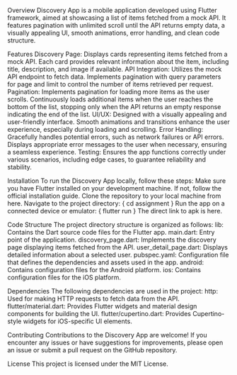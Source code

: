 Overview
Discovery App is a mobile application developed using Flutter framework, aimed at showcasing a list of items fetched from a mock API. It features pagination with unlimited scroll until the API returns empty data, a visually appealing UI, smooth animations, error handling, and clean code structure.

Features
Discovery Page: Displays cards representing items fetched from a mock API. Each card provides relevant information about the item, including title, description, and image if available.
API Integration: Utilizes the mock API endpoint to fetch data. Implements pagination with query parameters for page and limit to control the number of items retrieved per request.
Pagination: Implements pagination for loading more items as the user scrolls. Continuously loads additional items when the user reaches the bottom of the list, stopping only when the API returns an empty response indicating the end of the list.
UI/UX: Designed with a visually appealing and user-friendly interface. Smooth animations and transitions enhance the user experience, especially during loading and scrolling.
Error Handling: Gracefully handles potential errors, such as network failures or API errors. Displays appropriate error messages to the user when necessary, ensuring a seamless experience.
Testing: Ensures the app functions correctly under various scenarios, including edge cases, to guarantee reliability and stability.

Installation
To run the Discovery App locally, follow these steps:
Make sure you have Flutter installed on your development machine. If not, follow the official installation guide.
Clone the repository to your local machine from here.
Navigate to the project directory: { cd assignment }
Run the app on a connected device or emulator: { flutter run }
The direct link to apk is here.

Code Structure
The project directory structure is organized as follows:
lib: Contains the Dart source code files for the Flutter app.
main.dart: Entry point of the application.
discovery_page.dart: Implements the discovery page displaying items fetched from the API.
user_detail_page.dart: Displays detailed information about a selected user.
pubspec.yaml: Configuration file that defines the dependencies and assets used in the app.
android: Contains configuration files for the Android platform.
ios: Contains configuration files for the iOS platform.

Dependencies
The following dependencies are used in the project:
http: Used for making HTTP requests to fetch data from the API.
flutter/material.dart: Provides Flutter widgets and material design components for building the UI.
flutter/cupertino.dart: Provides Cupertino-style widgets for iOS-specific UI elements.

Contributing
Contributions to the Discovery App are welcome! If you encounter any issues or have suggestions for improvements, please open an issue or submit a pull request on the GitHub repository.

License
This project is licensed under the MIT License.
